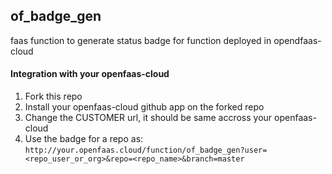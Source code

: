## of_badge_gen
faas function to generate status badge for function deployed in opendfaas-cloud


#### Integration with your openfaas-cloud

1. Fork this repo
2. Install your openfaas-cloud github app on the forked repo
3. Change the CUSTOMER url, it should be same accross your openfaas-cloud
4. Use the badge for a repo as:   
   `http://your.openfaas.cloud/function/of_badge_gen?user=<repo_user_or_org>&repo=<repo_name>&branch=master`
